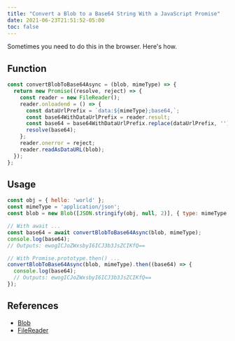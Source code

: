 ```yaml
---
title: "Convert a Blob to a Base64 String With a JavaScript Promise"
date: 2021-06-23T21:51:52-05:00
toc: false
---
```


Sometimes you need to do this in the browser. Here's how.

<!--more-->

## Function

```js
const convertBlobToBase64Async = (blob, mimeType) => {
  return new Promise((resolve, reject) => {
    const reader = new FileReader();
    reader.onloadend = () => {
      const dataUrlPrefix = `data:${mimeType};base64,`;
      const base64WithDataUrlPrefix = reader.result;
      const base64 = base64WithDataUrlPrefix.replace(dataUrlPrefix, '');
      resolve(base64);
    };
    reader.onerror = reject;
    reader.readAsDataURL(blob);
  });
};
```

## Usage

```js
const obj = { hello: 'world' };
const mimeType = 'application/json';
const blob = new Blob([JSON.stringify(obj, null, 2)], { type: mimeType });

// With await ...
const base64 = await convertBlobToBase64Async(blob, mimeType);
console.log(base64);
// Outputs: ewogICJoZWxsbyI6ICJ3b3JsZCIKfQ==

// With Promise.prototype.then() ...
convertBlobToBase64Async(blob, mimeType).then((base64) => {
  console.log(base64);
  // Outputs: ewogICJoZWxsbyI6ICJ3b3JsZCIKfQ==
});
```

## References

- [Blob](https://developer.mozilla.org/en-US/docs/Web/API/Blob)
- [FileReader](https://developer.mozilla.org/en-US/docs/Web/API/FileReader)
